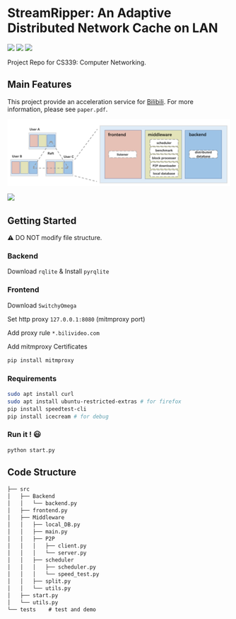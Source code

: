 # StreamRipper: An Adaptive Distributed Network Cache on LAN
![](https://img.shields.io/badge/python-v3.8.8-blue) ![](https://img.shields.io/badge/mitmproxy-v7.0.4-green) ![](https://img.shields.io/badge/rqlite-v6.8.2-green)

Project Repo for CS339: Computer Networking.

## Main Features

This project provide an acceleration service for [Bilibili](https://www.bilibili.com). For more information, please see `paper.pdf`.

![](./asset/structure.png)

![](./asset/demo.gif)

## Getting Started

:warning: DO NOT modify file structure.

### Backend

Download `rqlite`  & Install `pyrqlite`

### Frontend

Download `SwitchyOmega`

Set http proxy `127.0.0.1:8080` (mitmproxy port)

Add proxy rule `*.bilivideo.com`

Add mitmproxy Certificates

```bash
pip install mitmproxy
```

### Requirements

```bash
sudo apt install curl
sudo apt install ubuntu-restricted-extras # for firefox
pip install speedtest-cli
pip install icecream # for debug
```

### Run it ! :smiley:

```python
python start.py
```

## Code Structure

```
├── src
│   ├── Backend
│   │   └── backend.py
│   ├── frontend.py
│   ├── Middleware
│   │   ├── local_DB.py
│   │   ├── main.py
│   │   ├── P2P
│   │   │   ├── client.py
│   │   │   └── server.py
│   │   ├── scheduler
│   │   │   ├── scheduler.py
│   │   │   └── speed_test.py
│   │   ├── split.py
│   │   └── utils.py
│   ├── start.py
│   └── utils.py
└── tests    # test and demo
```
